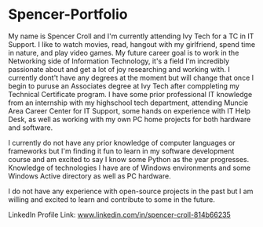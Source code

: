 # Spencer-Portfolio


My name is Spencer Croll and I'm currently attending Ivy Tech for a TC in IT Support. I like to watch movies, read, hangout with my girlfriend, spend time in nature, and play video games. My future career goal is to work in the Networking side of Information Technology, it's a field I'm incredibly passionate about and get a lot of joy researching and working with. I currently dont't have any degrees at the moment but will change that once I begin to puruse an Associates degree at Ivy Tech after comppleting my Technical Certificate program. I have some prior professional IT knowledge from an internship with my highschool tech department, attending Muncie Area Career Center for IT Support, some hands on experience with IT Help Desk, as well as working with my own PC home projects for both hardware and software.

I currently do not have any prior knowledge of computer languages or frameworks but I'm finding it fun to learn in my software development course and am excited to say I know some Python as the year progresses. Knowledge of technologies I have are of Windows environments and some Windows Active directory as well as PC hardware.

I do not have any experience with open-source projects in the past but I am willing and excited to learn and contribute to some in the future.


LinkedIn Profile Link:
www.linkedin.com/in/spencer-croll-814b66235


